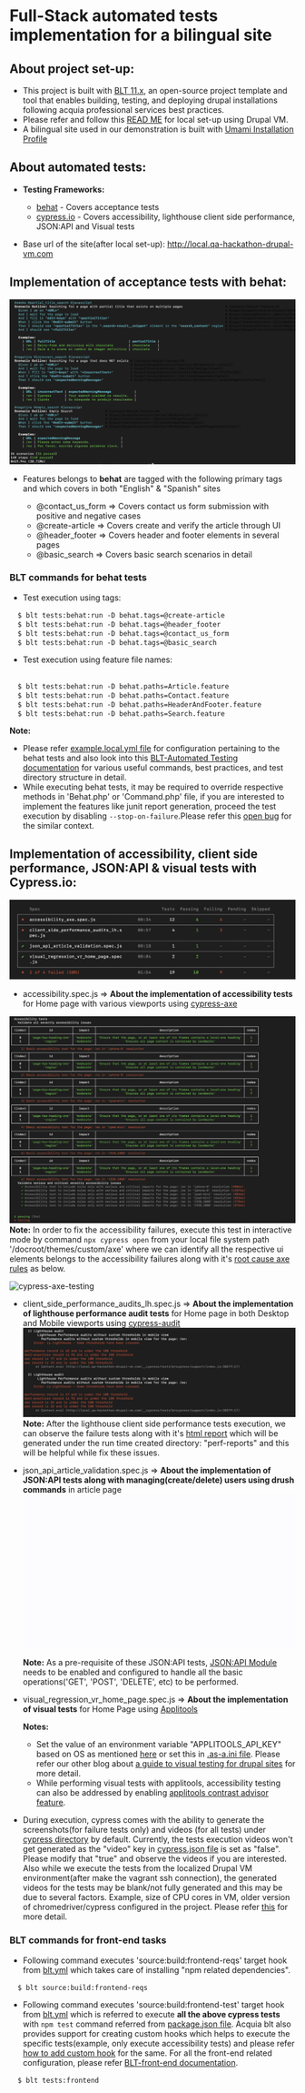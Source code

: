 # Full-Stack automated tests implementation for a bilingual site


## About project set-up:
   * This project is built with [BLT 11.x](https://docs.acquia.com/blt/), an open-source project template and tool that enables building, testing, and deploying drupal installations following acquia professional services best practices.
   * Please refer and follow this [READ ME](/SetUp_README.md) for local set-up using Drupal VM.
   * A bilingual site used in our demonstration is built with [Umami Installation Profile](https://www.drupal.org/project/demo_umami)

## About automated tests:

* **Testing Frameworks:**

  * [behat](https://docs.behat.org/en/latest/) - Covers acceptance tests
  * [cypress.io](https://www.cypress.io/)  - Covers accessibility, lighthouse client side performance, JSON:API and Visual tests



* Base url of the site(after local set-up): http://local.qa-hackathon-drupal-vm.com

## Implementation of acceptance tests with behat:

![Behat tests report](demo_evidence/behat_report.png)

* Features belongs to **behat** are tagged with the following primary tags and which covers in both "English" & "Spanish" sites

    * @contact_us_form => Covers contact us form submission with positive and negative cases
    * @create-article => Covers create and verify the article through UI
    * @header_footer => Covers header and footer elements in several pages
    * @basic_search => Covers basic search scenarios in detail

### BLT commands for behat tests

* Test execution using tags:

```
  $ blt tests:behat:run -D behat.tags=@create-article
  $ blt tests:behat:run -D behat.tags=@header_footer
  $ blt tests:behat:run -D behat.tags=@contact_us_form
  $ blt tests:behat:run -D behat.tags=@basic_search

```
* Test execution using feature file names:

```

  $ blt tests:behat:run -D behat.paths=Article.feature
  $ blt tests:behat:run -D behat.paths=Contact.feature
  $ blt tests:behat:run -D behat.paths=HeaderAndFooter.feature
  $ blt tests:behat:run -D behat.paths=Search.feature

```
  **Note:**
  * Please refer [example.local.yml file](tests/behat/example.local.yml) for configuration pertaining to the behat tests and also look into this [BLT-Automated Testing documentation](https://docs.acquia.com/blt/developer/testing/) for various useful commands, best practices, and test directory structure in detail.
  * While executing behat tests, it may be required to override respective methods in 'Behat.php' or 'Command.php' file, if you are interested to implement the  features like junit report generation, proceed the test execution by disabling `--stop-on-failure`.Please refer this [open bug](https://github.com/acquia/blt-behat/issues/5) for the similar context.

## Implementation of accessibility, client side performance, JSON:API & visual tests with Cypress.io:

  ![cypress-test-report](demo_evidence/cypress_test_report.png)

  * accessibility.spec.js => **About the implementation of accessibility tests** for Home page with various viewports using [cypress-axe](https://www.npmjs.com/package/cypress-axe)

  ![cypress-axe-report](demo_evidence/axe_report.png)
  **Note:**
      In order to fix the accessibility failures, execute this test in interactive mode by command ```npx cypress open``` from your local file system path '/docroot/themes/custom/axe' where we can identify all the respective ui elements belongs to the accessibility failures along with it's [root cause axe rules](https://dequeuniversity.com/rules/axe/) as below.

  ![cypress-axe-testing](demo_evidence/axe.gif)

  * client_side_performance_audits_lh.spec.js => **About the implementation of lighthouse performance audit tests** for Home page in both Desktop and Mobile viewports using [cypress-audit](https://www.npmjs.com/package/cypress-audit)
    ![cypress-lh-report](demo_evidence/lh_report.png)
      **Note:**
        After the lighthouse client side performance tests execution, we can observe the failure tests along with it's [html report](demo_evidence/lh-desktop-httplocalqahackathondrupalvmcomen-2021-09-07.html) which will be generated under the run time created directory: "perf-reports" and this will be helpful while fix these issues.


  * json_api_article_validation.spec.js => **About the implementation of JSON:API tests along with managing(create/delete) users using drush commands** in article page
    ![cypress-api-testing](demo_evidence/json_api.gif)

     **Note:**
        As a pre-requisite of these JSON:API tests, [JSON:API Module](https://www.drupal.org/project/jsonapi) needs to be enabled and configured to handle all the basic operations('GET', 'POST', 'DELETE', etc) to be performed.


  * visual_regression_vr_home_page.spec.js => **About the implementation of visual tests** for Home Page using [Applitools](https://applitools.com/)

    **Notes:**
      * Set the value of an environment variable "APPLITOOLS_API_KEY" based on OS as mentioned [here](https://www.npmjs.com/package/@applitools/eyes-cypress) or set this in [.as-a.ini file](docroot/themes/custom/axe/.as-a.ini).
      Please refer our other blog about [a guide to visual testing for drupal sites](https://applitools.com/blog/automated-testing-drupal-applitools/) for more detail.
      * While performing visual tests with applitools, accessibility testing can also be addressed by enabling [applitools contrast advisor feature](https://applitools.com/docs/features/contrast-accessibility.html).


   * During execution, cypress comes with the ability to generate the screenshots(for failure tests only) and videos (for all tests) under [cypress directory](docroot/themes/custom/axe/cypress) by default. Currently, the tests execution videos won't get generated as the "video" key in  [cypress.json file](docroot/themes/custom/axe/cypress.json) is set as "false". Please modify that "true" and observe the videos if you are interested. Also while we execute the tests from the localized Drupal VM environment(after make the vagrant ssh connection), the generated videos for the tests may be blank/not fully generated and this may be due to several factors. Example, size of CPU cores in VM, older version of chromedriver/cypress configured in the project. Please refer [this](https://docs.cypress.io/guides/guides/screenshots-and-videos) for more detail.


### BLT commands for front-end tasks

  * Following command executes 'source:build:frontend-reqs' target hook from [blt.yml](blt/blt.yml) which takes care of installing "npm related dependencies".
```
  $ blt source:build:frontend-reqs
```
  * Following command executes 'source:build:frontend-test' target hook from [blt.yml](blt/blt.yml) which is referred to execute **all the above cypress tests** with ```npm test``` command referred from [package.json file](docroot/themes/custom/axe/package.json). Acquia blt also provides support for creating custom hooks which helps to execute the specific tests(example, only execute accessibility tests) and please refer [how to add custom hook](https://docs.acquia.com/blt/extending-blt/#blt-add-robo-hook) for the same. For all the front-end related configuration, please refer [BLT-front-end documentation](https://docs.acquia.com/blt/developer/frontend/).
```
  $ blt tests:frontend
```